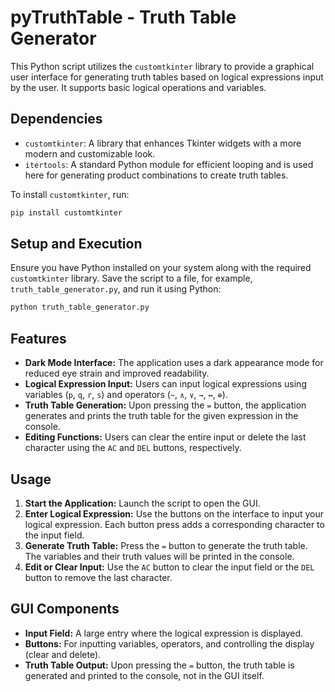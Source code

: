 # pyTruthTable - Truth Table Generator

This Python script utilizes the `customtkinter` library to provide a graphical user interface for generating truth tables based on logical expressions input by the user. It supports basic logical operations and variables.

## Dependencies

- `customtkinter`: A library that enhances Tkinter widgets with a more modern and customizable look.
- `itertools`: A standard Python module for efficient looping and is used here for generating product combinations to create truth tables.

To install `customtkinter`, run:

```bash
pip install customtkinter
```

## Setup and Execution

Ensure you have Python installed on your system along with the required `customtkinter` library. Save the script to a file, for example, `truth_table_generator.py`, and run it using Python:

```bash
python truth_table_generator.py
```

## Features

- **Dark Mode Interface:** The application uses a dark appearance mode for reduced eye strain and improved readability.
- **Logical Expression Input:** Users can input logical expressions using variables (`p`, `q`, `r`, `s`) and operators (`~`, `∧`, `∨`, `→`, `↔`, `⊕`).
- **Truth Table Generation:** Upon pressing the `=` button, the application generates and prints the truth table for the given expression in the console.
- **Editing Functions:** Users can clear the entire input or delete the last character using the `AC` and `DEL` buttons, respectively.

## Usage

1. **Start the Application:** Launch the script to open the GUI.
2. **Enter Logical Expression:** Use the buttons on the interface to input your logical expression. Each button press adds a corresponding character to the input field.
3. **Generate Truth Table:** Press the `=` button to generate the truth table. The variables and their truth values will be printed in the console.
4. **Edit or Clear Input:** Use the `AC` button to clear the input field or the `DEL` button to remove the last character.

## GUI Components

- **Input Field:** A large entry where the logical expression is displayed.
- **Buttons:** For inputting variables, operators, and controlling the display (clear and delete).
- **Truth Table Output:** Upon pressing the `=` button, the truth table is generated and printed to the console, not in the GUI itself.